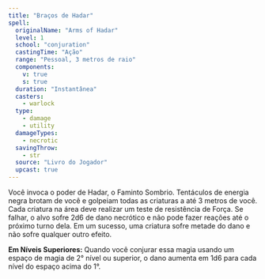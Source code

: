 ```yaml
---
title: "Braços de Hadar"
spell:
  originalName: "Arms of Hadar"
  level: 1
  school: "conjuration"
  castingTime: "Ação"
  range: "Pessoal, 3 metros de raio"
  components:
    v: true
    s: true
  duration: "Instantânea"
  casters:
    - warlock
  type:
    - damage
    - utility
  damageTypes:
    - necrotic
  savingThrow:
    - str
  source: "Livro do Jogador"
  upcast: true
---
```


Você invoca o poder de Hadar, o Faminto Sombrio. Tentáculos de energia negra brotam de você e golpeiam todas as criaturas a até 3 metros de você. Cada criatura na área deve realizar um teste de resistência de Força. Se falhar, o alvo sofre 2d6 de dano necrótico e não pode fazer reações até o próximo turno dela. Em um sucesso, uma criatura sofre metade do dano e não sofre qualquer outro efeito.

**Em Níveis Superiores:** Quando você conjurar essa magia usando um espaço de magia de 2° nível ou superior, o dano aumenta em 1d6 para cada nível do espaço acima do 1°.
